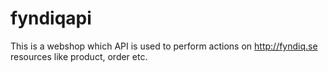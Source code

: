 fyndiqapi
=========

This is a webshop which API is used to perform actions on http://fyndiq.se resources like product, order etc. 
